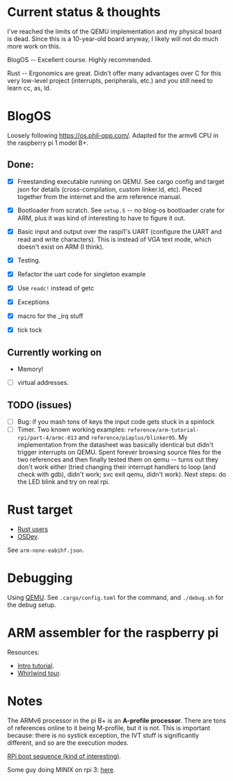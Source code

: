# Current status & thoughts

I've reached the limits of the QEMU implementation and my physical board is dead.  Since this is a 10-year-old board anyway, I likely will not do much more work on this.

BlogOS -- Excellent course.  Highly recommended.

Rust -- Ergonomics are great.  Didn't offer many advantages over C for this very low-level project (interrupts, peripherals, etc.) and you still need to learn cc, as, ld.  

# BlogOS

Loosely following https://os.phil-opp.com/.  Adapted for the armv6 CPU in the
raspberry pi 1 model B+.


## Done:
- [X] Freestanding executable running on QEMU.  See cargo config and target json
  for details (cross-compilation, custom linker.ld, etc).  Pieced together from
  the internet and the arm reference manual.
- [X] Bootloader from scratch.  See `setup.S` -- no blog-os bootloader crate for ARM, plus it
  was kind of interesting to have to figure it out.
- [X] Basic input and output over the raspi1's UART (configure the UART and read
  and write characters). This is instead of VGA text mode, which doesn't exist on
  ARM (I think).
- [X] Testing.
- [X] Refactor the uart code for singleton example
- [X] Use `readc!` instead of getc
- [X] Exceptions
- [X] macro for the \_irq stuff
- [X] tick tock



## Currently working on
- Memory!
- [ ] virtual addresses. 

## TODO (issues)
- [ ] Bug: if you mash tons of keys the input code gets stuck in a spinlock
- [ ] Timer. Two known working examples: `reference/arm-tutorial-rpi/part-4/armc-013`
    and `reference/piaplus/blinker05`.  My implementation from the datasheet was
    basically identical but didn't trigger interrupts on QEMU.  Spent forever
    browsing source files for the two references and then finally tested them on
    qemu -- turns out they don't work either (tried changing their interrupt
    handlers to loop (and check with gdb), didn't work; svc exit qemu, didn't work).
    Next steps: do the LED blink and try on real rpi.

# Rust target
- [Rust users](https://users.rust-lang.org/t/how-to-compile-freestanding-binary-for-armv6/50980/7)
- [OSDev](https://wiki.osdev.org/Raspberry_Pi_Bare_Bones_Rust).

See `arm-none-eabihf.json`.

# Debugging
Using [QEMU](https://www.qemu.org/docs/master/system/arm/raspi.html).  See `.cargo/config.toml` for the command, and `./debug.sh` for the debug setup.

# ARM assembler for the raspberry pi 
Resources: 
- [Intro tutorial](https://thinkingeek.com/2013/01/09/arm-assembler-raspberry-pi-chapter-1/).
- [Whirlwind tour](https://www.coranac.com/tonc/text/asm.htm).

# Notes
The ARMv6 processor in the pi B+ is an **A-profile processor**.  There are tons of
references online to it being M-profile, but it is not. This is important because:
there is no systick exception, the IVT stuff is significantly different, and so are the execution modes.

[RPi boot sequence \(kind of interesting\)](https://raspberrypi.stackexchange.com/questions/10442/what-is-the-boot-sequence/10595#10595).

Some guy doing MINIX on rpi 3:
[here](https://forums.raspberrypi.com/viewtopic.php?t=291366).

